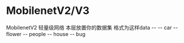 # MobilenetV2/V3
MobilenetV2 轻量级网络
本层放置你的数据集  格式为这样data -- 
                                 -- car
                                 -- flower
                                 -- people
                                 -- house
                                 -- bug


                        
